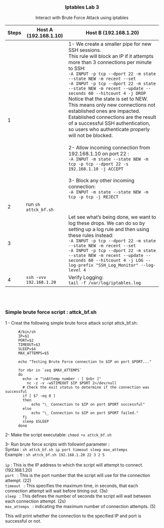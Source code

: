 <br />
<div align="center">
  <h3 align="center">Iptables Lab 3</h3>
  <p align="center">Interact with Brute Force Attack using iptables<br>
</div>


| Steps | Host A (192.168.1.10) | Host B (192.168.1.20) |
| --- | --- | --- |
|1| 						 | 1- We create a smaller pipe for new SSH sessions.<br>This rule will block an IP if it attempts more than 3 connections per minute to SSH:<br>`-A INPUT -p tcp --dport 22 -m state --state NEW -m recent --set`<br>`-A INPUT -p tcp --dport 22 -m state --state NEW -m recent --update --seconds 60 --hitcount 4 -j DROP`<br>Notice that the state is set to NEW. This means only new connections not established ones are impacted. Established connections are the result of a successful SSH authentication, so users who authenticate properly will not be blocked.<br><br>2- Allow incoming connection from 192.168.1.10 on port 22 :<br> `-A INPUT -m state --state NEW -m tcp -p tcp --dport 22 -s 192.168.1.10 -j ACCEPT` <br><br>3- Block any other incoming connection: <br> `-A INPUT -m state --state NEW -m tcp -p tcp -j REJECT`|
|2| run `sh attck_bf.sh` | |
|3||Let see what’s being done, we want to log these drops. We can do so by setting up a log rule and then using these rules instead:<br>`-A INPUT -p tcp --dport 22 -m state --state NEW -m recent --set`<br>`-A INPUT -p tcp --dport 22 -m state --state NEW -m recent --update --seconds 60 --hitcount 4 -j LOG --log-prefix "SSH_Log_Monitor" --log-level 4`<br>|
|4| `ssh -vvv 192.168.1.20` | Verify Logging: <br>`tail -f /var/log/iptables.log ` |

<br>
<br>

### Simple brute force script : attck_bf.sh<br>
1 - Creat the following simple brute force attack script attck_bf.sh: 

      
          #/bin/sh
          IP=$1
          PORT=$2
          TIMEOUT=$3
          SLEEP=$4
          MAX_ATTEMPS=$5
        
          echo "Testing Brute Force connection to $IP on port $PORT..."
          
          for nbr in `seq $MAX_ATTEMPS`
          do
          	echo -e "\nAttemp number : [ $nbr ]"
              nc -z -v -w$TIMEOUT $IP $PORT 2>/dev/null
          	# Check the exit status to determine if the connection was successful
          	if [ $? -eq 0 ]
          	then
          		echo "\_ Connection to $IP on port $PORT successful"
          	else
          		echo "\_ Connection to $IP on port $PORT failed."
          	fi
          	sleep $SLEEP
          done
2- Make the script executable: `chmod +x attck_bf.sh`<br>

3- Run brute force scripts with followinf parameter : <br>
Syntax : `sh attck_bf.sh ip port timeout sleep max_attemps`<br>
Example : `sh attck_bf.sh 192.168.1.20 22 3 2 5`<br><br>
`ip` : This is the IP address to which the script will attempt to connect. (192.168.1.20)<br>
`port ` : This is the port number that the script will use for the connection attempt. (22)<br>
`timeout ` : This specifies the maximum time, in seconds, that each connection attempt will wait before timing out. (3s)<br>
`sleep ` : This defines the number of seconds the script will wait between each connection attempt. (2s)<br>
`max_attemps ` : indicating the maximum number of connection attempts. (5)<br>

This will print whether the connection to the specified IP and port is successful or not.<br>

      

